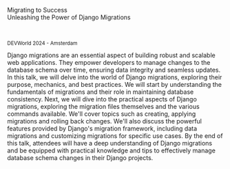 Migrating to Success<br>
Unleashing the Power of Django Migrations

&nbsp;


<small>

DEVWorld 2024 - Amsterdam

</small>


<aside class="notes">
Django migrations are an essential aspect of building robust and scalable web applications. They empower developers to manage changes to the database schema over time, ensuring data integrity and seamless updates. In this talk, we will delve into the world of Django migrations, exploring their purpose, mechanics, and best practices. We will start by understanding the fundamentals of migrations and their role in maintaining database consistency. Next, we will dive into the practical aspects of Django migrations, exploring the migration files themselves and the various commands available. We'll cover topics such as creating, applying migrations and rolling back changes. We'll also discuss the powerful features provided by Django's migration framework, including data migrations and customizing migrations for specific use cases. By the end of this talk, attendees will have a deep understanding of Django migrations and be equipped with practical knowledge and tips to effectively manage database schema changes in their Django projects.
</aside>
